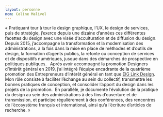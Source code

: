 ```yaml
---
layout: personne 
nom: Coline Malivel 
---
```


« Pratiquant tour à tour le design graphique, l’UX, le design de services, puis de stratégie, j’exerce depuis une dizaine d’années ces différentes facettes du design avec une visée d’acculturation et de diffusion du design. Depuis 2015, j’accompagne la transformation et la modernisation des administrations, à la fois dans la mise en place de méthodes et d’outils de design, la formation d’agents publics, la refonte ou conception de services et de dispositifs numériques, jusque dans des démarches de prospective en politiques publiques.   Après avoir accompagné la promotion Designers d’intérêt général en 2019, j’ai intégré l’équipe encadrante de la quatrième promotion des Entrepreneurs d’intérêt général en tant que [EIG Link Design](https://entrepreneur-interet-general.etalab.gouv.fr/defis/2020/eig-link.html). Mon rôle consiste à faciliter l’échange au sein du collectif, transmettre les bonnes pratiques de conception, et consolider l’apport du design dans les projets de la promotion.  En parallèle, je documente l’évolution de la pratique du design au sein des administrations à des fins d’ouverture et de transmission, et participe régulièrement à des conférences, des rencontres de l’écosystème français et international, ainsi qu’a l’écriture d’articles de recherche. »
